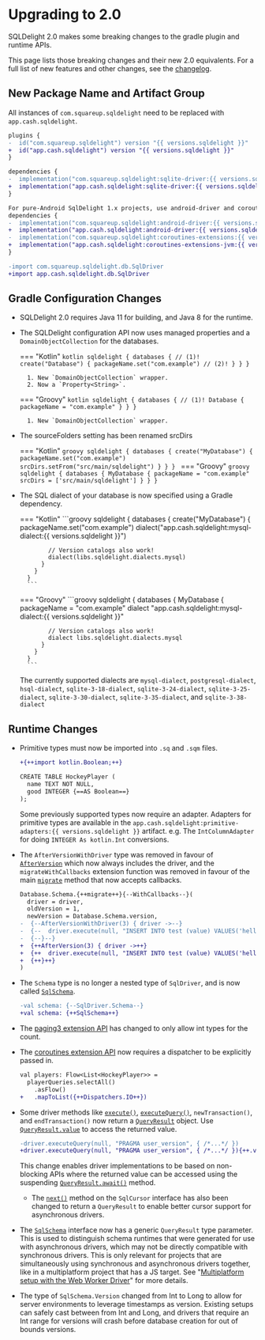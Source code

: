 # Upgrading to 2.0

SQLDelight 2.0 makes some breaking changes to the gradle plugin and runtime APIs.

This page lists those breaking changes and their new 2.0 equivalents.
For a full list of new features and other changes, see the [changelog](../changelog).

## New Package Name and Artifact Group

All instances of `com.squareup.sqldelight` need to be replaced with `app.cash.sqldelight`.

```diff title="Gradle Dependencies"
plugins {
-  id("com.squareup.sqldelight") version "{{ versions.sqldelight }}"
+  id("app.cash.sqldelight") version "{{ versions.sqldelight }}"
}

dependencies {
-  implementation("com.squareup.sqldelight:sqlite-driver:{{ versions.sqldelight }}")
+  implementation("app.cash.sqldelight:sqlite-driver:{{ versions.sqldelight }}")
}

For pure-Android SqlDelight 1.x projects, use android-driver and coroutine-extensions-jvm:
dependencies {
-  implementation("com.squareup.sqldelight:android-driver:{{ versions.sqldelight }}")
+  implementation("app.cash.sqldelight:android-driver:{{ versions.sqldelight }}")
-  implementation("com.squareup.sqldelight:coroutines-extensions:{{ versions.sqldelight }}")
+  implementation("app.cash.sqldelight:coroutines-extensions-jvm:{{ versions.sqldelight }}")
}
```

```diff title="In Code"
-import com.squareup.sqldelight.db.SqlDriver
+import app.cash.sqldelight.db.SqlDriver
```

## Gradle Configuration Changes

* SQLDelight 2.0 requires Java 11 for building, and Java 8 for the runtime.
* The SQLDelight configuration API now uses managed properties and a `DomainObjectCollection` for the databases.

    === "Kotlin"
        ```kotlin
        sqldelight {
          databases { // (1)!
            create("Database") {
              packageName.set("com.example") // (2)!
            }
          }
        }
        ```

        1. New `DomainObjectCollection` wrapper.
        2. Now a `Property<String>`.
    === "Groovy"
        ```kotlin
        sqldelight {
          databases { // (1)!
            Database {
              packageName = "com.example"
            }
          }
        }
        ```

        1. New `DomainObjectCollection` wrapper.

* The sourceFolders setting has been renamed srcDirs

    === "Kotlin"
        ```groovy
        sqldelight {
          databases {
            create("MyDatabase") {
              packageName.set("com.example")
              srcDirs.setFrom("src/main/sqldelight")
            }
          }
        }
        ```
    === "Groovy"
        ```groovy
        sqldelight {
          databases {
            MyDatabase {
              packageName = "com.example"
              srcDirs = ['src/main/sqldelight']
            }
          }
        }
        ```

* The SQL dialect of your database is now specified using a Gradle dependency.

    === "Kotlin"
        ```groovy
        sqldelight {
          databases {
            create("MyDatabase") {
              packageName.set("com.example")
              dialect("app.cash.sqldelight:mysql-dialect:{{ versions.sqldelight }}")

              // Version catalogs also work!
              dialect(libs.sqldelight.dialects.mysql)
            }
          }
        }
        ```
    === "Groovy"
        ```groovy
        sqldelight {
          databases {
            MyDatabase {
              packageName = "com.example"
              dialect "app.cash.sqldelight:mysql-dialect:{{ versions.sqldelight }}"

              // Version catalogs also work!
              dialect libs.sqldelight.dialects.mysql
            }
          }
        }
        ```

    The currently supported dialects are `mysql-dialect`, `postgresql-dialect`, `hsql-dialect`, `sqlite-3-18-dialect`, `sqlite-3-24-dialect`, `sqlite-3-25-dialect`, `sqlite-3-30-dialect`, `sqlite-3-35-dialect`, and `sqlite-3-38-dialect`

## Runtime Changes

* Primitive types must now be imported into `.sq` and `.sqm` files.

    ```diff
    +{++import kotlin.Boolean;++}

    CREATE TABLE HockeyPlayer (
      name TEXT NOT NULL,
      good INTEGER {==AS Boolean==}
    );
    ```

    Some previously supported types now require an adapter. Adapters for primitive types are available in the `app.cash.sqldelight:primitive-adapters:{{ versions.sqldelight }}` artifact.
    e.g. The `IntColumnAdapter` for doing `INTEGER As kotlin.Int` conversions.

* The `AfterVersionWithDriver` type was removed in favour of [`AfterVersion`](../2.x/runtime/app.cash.sqldelight.db/-after-version) which now always includes the driver, and the `migrateWithCallbacks` extension function was removed in favour of the main [`migrate`](../2.x/runtime/app.cash.sqldelight.db/-sql-schema/#-775472427%2FFunctions%2F-2112917107) method that now accepts callbacks.

    ```diff
    Database.Schema.{++migrate++}{--WithCallbacks--}(
      driver = driver,
      oldVersion = 1,
      newVersion = Database.Schema.version,
    -  {--AfterVersionWithDriver(3) { driver ->--}
    -  {--  driver.execute(null, "INSERT INTO test (value) VALUES('hello')", 0)--}
    -  {--}--}
    +  {++AfterVersion(3) { driver ->++}
    +  {++  driver.execute(null, "INSERT INTO test (value) VALUES('hello')", 0)++}
    +  {++}++}
    )
    ```

* The `Schema` type is no longer a nested type of `SqlDriver`, and is now called [`SqlSchema`](../2.x/runtime/app.cash.sqldelight.db/-sql-schema).

    ```diff
    -val schema: {--SqlDriver.Schema--}
    +val schema: {++SqlSchema++}
    ```

* The [paging3 extension API](../2.x/extensions/androidx-paging3/app.cash.sqldelight.paging3/) has changed to only allow int types for the count.
* The [coroutines extension API](../2.x/extensions/coroutines-extensions/app.cash.sqldelight.coroutines/) now requires a dispatcher to be explicitly passed in.
    ```diff
    val players: Flow<List<HockeyPlayer>> =
      playerQueries.selectAll()
        .asFlow()
    +   .mapToList({++Dispatchers.IO++})
    ```
* Some driver methods like [`execute()`](../2.x/runtime/app.cash.sqldelight.db/-sql-driver/execute), [`executeQuery()`](../2.x/runtime/app.cash.sqldelight.db/-sql-driver/execute-query), `newTransaction()`, and `endTransaction()` now return a [`QueryResult`](../2.x/runtime/app.cash.sqldelight.db/-query-result) object. Use [`QueryResult.value`](../2.x/runtime/app.cash.sqldelight.db/-query-result/value) to access the returned value.
    ```diff
    -driver.executeQuery(null, "PRAGMA user_version", { /*...*/ })
    +driver.executeQuery(null, "PRAGMA user_version", { /*...*/ }){++.value++}
    ```
    This change enables driver implementations to be based on non-blocking APIs where the returned value can be accessed using the suspending [`QueryResult.await()`](../2.x/runtime/app.cash.sqldelight.db/-query-result/await) method.
  * The [`next()`](../2.x/runtime/app.cash.sqldelight.db/-sql-cursor/next) method on the `SqlCursor` interface has also been changed to return a `QueryResult` to enable better cursor support for asynchronous drivers.
* The [`SqlSchema`](../2.x/runtime/app.cash.sqldelight.db/-sql-schema) interface now has a generic `QueryResult` type parameter. This is used to distinguish schema runtimes that were generated for use with asynchronous drivers, which may not be directly compatible with synchronous drivers.
  This is only relevant for projects that are simultaneously using synchronous and asynchronous drivers together, like in a multiplatform project that has a JS target. See "[Multiplatform setup with the Web Worker Driver](js_sqlite/multiplatform.md)" for more details.
* The type of `SqlSchema.Version` changed from Int to Long to allow for server environments to leverage timestamps as version. Existing setups can safely cast between from Int and Long, and drivers that require an Int range for versions will crash before database creation for out of bounds versions.
